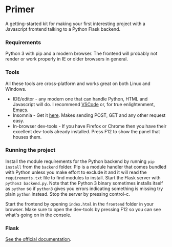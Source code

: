 # Primer

A getting-started kit for making your first interesting project with a Javascript frontend
talking to a Python Flask backend.

### Requirements
Python 3 with pip and a modern browser. The frontend will probably not render or work 
properly in IE or older browsers in general.

### Tools
All these tools are cross-platform and works great on both Linux and Windows.
* IDE/editor - any modern one that can handle Python, HTML and Javascript will do.
I recommend [VSCode](https://code.visualstudio.com/) or, for true enlightenment, [Emacs](https://www.gnu.org/software/emacs).
* Insomnia - Get it [here](https://insomnia.rest/). Makes sending POST, GET and any other request easy.
* In-browser dev-tools - If you have Firefox or Chrome then you have their excellent 
  dev-tools already installed. Press F12 to show the panel that houses them.

### Running the project
Install the module requirements for the Python backend by running `pip install` from the 
`backend` folder. Pip is a module handler that comes bundled with Python unless you 
make effort to exclude it and it will read the `requirements.txt` file to find modules to install.
Start the Flask server with `python3 backend.py`. Note that the Python 3 binary sometimes
 installs itself as `python` so if `python3` gives you errors indicating something is missing
 try plain `python` instead. Stop the server by pressing control-c.

Start the frontend by opening `index.html` in the `frontend` folder in your browser. Make sure 
to open the dev-tools by pressing F12 so you can see what's going on in the console.

### Flask
[See the official documentation](https://flask.palletsprojects.com/en/1.1.x/).
